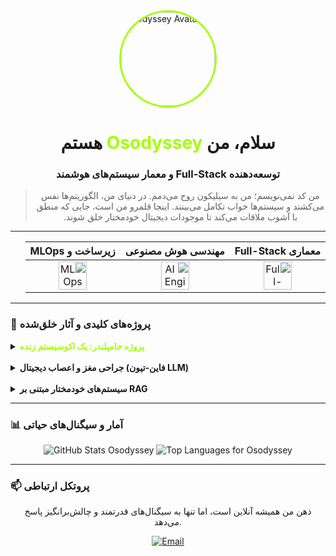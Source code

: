 <div dir="rtl" align="center">
  <img src="https://www.jumplander.org/pages/fa/jumplanders/outis.png" alt="Osodyssey Avatar" width="150" style="border-radius: 50%; border: 3px solid #a3ff00;"/>
  
  # سلام، من <span style="color: #a3ff00;">Osodyssey</span> هستم
  ### توسعه‌دهنده Full-Stack و معمار سیستم‌های هوشمند

  > من کد نمی‌نویسم؛ من به سیلیکون روح می‌دمم. در دنیای من، الگوریتم‌ها نفس می‌کشند و سیستم‌ها خواب تکامل می‌بینند. اینجا قلمرو من است، جایی که منطق با آشوب ملاقات می‌کند تا موجودات دیجیتال خودمختار خلق شوند.
</div>

---

<div dir="rtl" align="center">

| معماری Full-Stack | مهندسی هوش مصنوعی | زیرساخت و MLOps |
| :---: | :---: | :---: |
| <img src="https://www.jumplander.org/assets/about/agent.png" width="45" alt="Full-Stack"/> | <img src="https://www.jumplander.org/assets/about/agentbrain.png" width="45" alt="AI Engineering"/> | <img src="https://www.jumplander.org/assets/about/debug.png" width="45" alt="MLOps"/> |

</div>

---

### 🧬 پروژه‌های کلیدی و آثار خلق‌شده

<details>
<summary>
  <strong>
    <a href="https://jumplander.org" style="color: #a3ff00; text-decoration:none;">
      پروژه جامپلندر: یک اکوسیستم زنده
    </a>
  </strong>
</summary>
<br>
<blockquote>
  جامپلندر یک پلتفرم نیست؛ یک همکار مصنوعی و یک محیط تکامل‌یابنده است. من در اینجا Agentهایی را خلق می‌کنم که کد را می‌فهمند، خود را بهینه می‌کنند و برای حل مسائل پیچیده، استراتژی می‌چینند.
</blockquote>
<small><strong>هویت:</strong> معمار و توسعه‌دهنده اصلی</small>
</details>

<br>

<details>
<summary>
  <strong>
    جراحی مغز و اعصاب دیجیتال (فاین-تیون LLM)
  </strong>
</summary>
<br>
<blockquote>
  من مدل‌های زبان را برای درک عمیق زبان فارسی بازمهندسی می‌کنم. این مدل‌ها کلمات را ترجمه نمی‌کنند؛ بلکه مفاهیم، کنایه‌ها و نبض فرهنگ را در منطق خود پردازش می‌کنند.
</blockquote>
<small><strong>تخصص:</strong> مهندسی مدل‌های زبانی</small>
</details>

<br>

<details>
<summary>
  <strong>
    سیستم‌های خودمختار مبتنی بر RAG
  </strong>
</summary>
<br>
<blockquote>
  ساخت Agentهایی که به حافظه خارجی (Vector DBs) مجهز شده‌اند تا بتوانند به طور مستقل تحقیق کنند، اطلاعات را ترکیب کرده و راه‌حل‌های نوآورانه برای مسائل تعریف‌نشده ارائه دهند.
</blockquote>
<small><strong>حوزه تمرکز:</strong> AI Agents, RAG</small>
</details>

---

### 📊 آمار و سیگنال‌های حیاتی

<div align="center">
  <img src="https://github-readme-stats.vercel.app/api?username=Osodyssey&show_icons=true&hide_border=true&bg_color=101a14&title_color=a3ff00&icon_color=a3ff00&text_color=f0f0f0&ring_color=a3ff00" alt="GitHub Stats Osodyssey" />
  <img src="https://github-readme-stats.vercel.app/api/top-langs/?username=Osodyssey&layout=compact&hide_border=true&bg_color=101a14&title_color=a3ff00&text_color=f0f0f0" alt="Top Languages for Osodyssey" />
</div>

---

### 📫 پروتکل ارتباطی

<div align="center">
  <p>ذهن من همیشه آنلاین است، اما تنها به سیگنال‌های قدرتمند و چالش‌برانگیز پاسخ می‌دهد.</p>
  <a href="mailto:odyssseyos@example.com">
    <img src="https://img.shields.io/badge/ارسال%20سیگنال-a3ff00?style=for-the-badge&logo=gmail&logoColor=000" alt="Email">
  </a>
</div>
